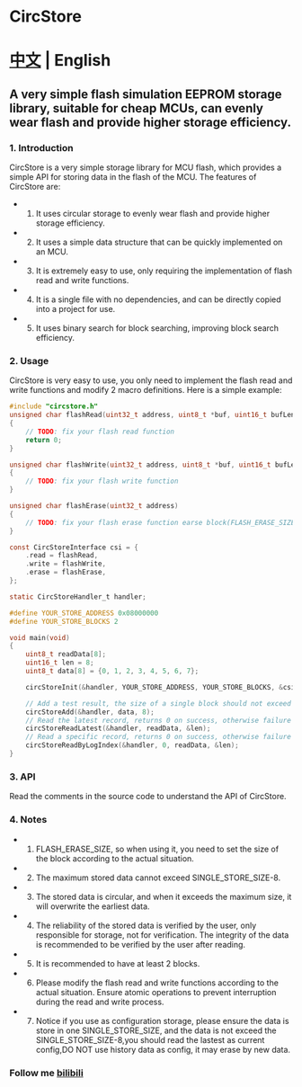 # CircStore
# [中文](README.md) | English
## A very simple flash simulation EEPROM storage library, suitable for cheap MCUs, can evenly wear flash and provide higher storage efficiency.


### 1. Introduction
CircStore is a very simple storage library for MCU flash, which provides a simple API for storing data in the flash of the MCU. The features of CircStore are:
- 1. It uses circular storage to evenly wear flash and provide higher storage efficiency.
- 2. It uses a simple data structure that can be quickly implemented on an MCU.
- 3. It is extremely easy to use, only requiring the implementation of flash read and write functions.
- 4. It is a single file with no dependencies, and can be directly copied into a project for use.
- 5. It uses binary search for block searching, improving block search efficiency.

### 2. Usage
CircStore is very easy to use, you only need to implement the flash read and write functions and modify 2 macro definitions. Here is a simple example:
```c
#include "circstore.h"
unsigned char flashRead(uint32_t address, uint8_t *buf, uint16_t bufLen)
{
    // TODO: fix your flash read function
    return 0;
}

unsigned char flashWrite(uint32_t address, uint8_t *buf, uint16_t bufLen)
{
    // TODO: fix your flash write function
}

unsigned char flashErase(uint32_t address)
{
    // TODO: fix your flash erase function earse block(FLASH_ERASE_SIZE)
}

const CircStoreInterface csi = {
    .read = flashRead,
    .write = flashWrite,
    .erase = flashErase,
};

static CircStoreHandler_t handler;

#define YOUR_STORE_ADDRESS 0x08000000
#define YOUR_STORE_BLOCKS 2

void main(void)
{
    uint8_t readData[8];
    uint16_t len = 8;
    uint8_t data[8] = {0, 1, 2, 3, 4, 5, 6, 7};

    circStoreInit(&handler, YOUR_STORE_ADDRESS, YOUR_STORE_BLOCKS, &csi);

    // Add a test result, the size of a single block should not exceed logBlockSize
    circStoreAdd(&handler, data, 8);
    // Read the latest record, returns 0 on success, otherwise failure
    circStoreReadLatest(&handler, readData, &len);
    // Read a specific record, returns 0 on success, otherwise failure
    circStoreReadByLogIndex(&handler, 0, readData, &len);
}
```
### 3. API
Read the comments in the source code to understand the API of CircStore.

### 4. Notes
- 1. FLASH_ERASE_SIZE, so when using it, you need to set the size of the block according to the actual situation.
- 2. The maximum stored data cannot exceed SINGLE_STORE_SIZE-8.
- 3. The stored data is circular, and when it exceeds the maximum size, it will overwrite the earliest data.
- 4. The reliability of the stored data is verified by the user, only responsible for storage, not for verification. The integrity of the data is recommended to be verified by the user after reading.
- 5. It is recommended to have at least 2 blocks.
- 6. Please modify the flash read and write functions according to the actual situation. Ensure atomic operations to prevent interruption during the read and write process.
- 7. Notice if you use as configuration storage, please ensure the data is store in one SINGLE_STORE_SIZE, and the data is not exceed the SINGLE_STORE_SIZE-8,you should read the lastest as current config,DO NOT use history data as config, it may erase by new data.


### Follow me [bilibili](https://space.bilibili.com/1922147080)